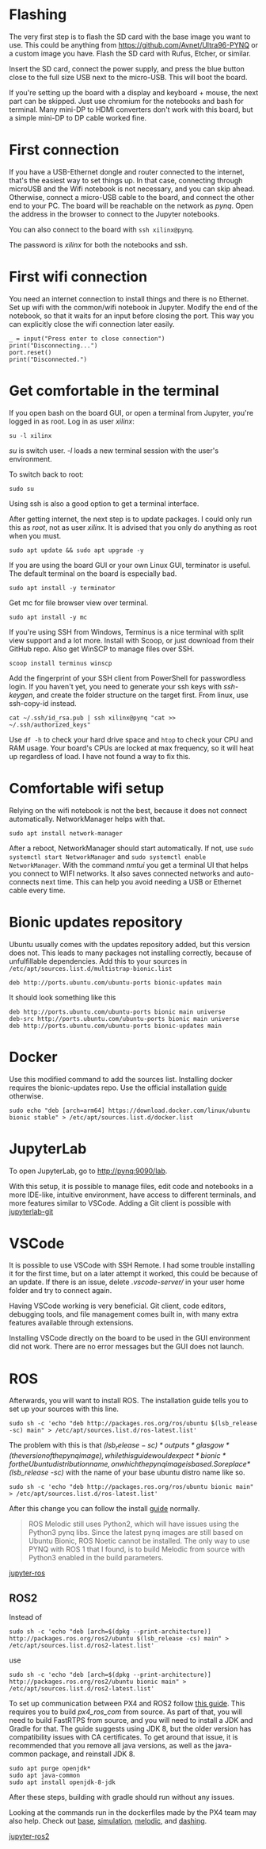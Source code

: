 # Flashing

The very first step is to flash the SD card with the base image you want to use. This could be anything from <https://github.com/Avnet/Ultra96-PYNQ> or a custom image you have. Flash the SD card with Rufus, Etcher, or similar.

Insert the SD card, connect the power supply, and press the blue button close to the full size USB next to the micro-USB. This will boot the board.

If you're setting up the board with a display and keyboard + mouse, the next part can be skipped. Just use chromium for the notebooks and bash for terminal. Many mini-DP to HDMI converters don't work with this board, but a simple mini-DP to DP cable worked fine.

# First connection

If you have a USB-Ethernet dongle and router connected to the internet, that's the easiest way to set things up. In that case, connecting through microUSB and the Wifi notebook is not necessary, and you can skip ahead. Otherwise, connect a micro-USB cable to the board, and connect the other end to your PC. The board will be reachable on the network as *pynq*. Open the address in the browser to connect to the Jupyter notebooks.

You can also connect to the board with ```ssh xilinx@pynq```.

The password is *xilinx* for both the notebooks and ssh.

# First wifi connection

You need an internet connection to install things and there is no Ethernet. Set up wifi with the common/wifi notebook in Jupyter.
Modify the end of the notebook, so that it waits for an input before closing the port.
This way you can explicitly close the wifi connection later easily.
```
_ = input("Press enter to close connection")
print("Disconnecting...")
port.reset()
print("Disconnected.")
```

# Get comfortable in the terminal

If you open bash on the board GUI, or open a terminal from Jupyter, you're logged in as root. Log in as user *xilinx*:
```
su -l xilinx
```
*su* is switch user. *-l* loads a new terminal session with the user's environment.

To switch back to root:
```
sudo su
```

Using ssh is also a good option to get a terminal interface.

After getting internet, the next step is to update packages. I could only run this as *root*, not as user *xilinx*. It is advised that you only do anything as root when you must.
```
sudo apt update && sudo apt upgrade -y
```

If you are using the board GUI or your own Linux GUI, terminator is useful. The default terminal on the board is especially bad.
```
sudo apt install -y terminator
```

Get mc for file browser view over terminal.
```
sudo apt install -y mc
```

If you're using SSH from Windows, Terminus is a nice terminal with split view support and a lot more.
Install with Scoop, or just download from their GitHub repo.
Also get WinSCP to manage files over SSH.
```
scoop install terminus winscp
```

Add the fingerprint of your SSH client from PowerShell for passwordless login. If you haven't yet, you need to generate your ssh keys with *ssh-keygen*, and create the folder structure on the target first. From linux, use ssh-copy-id instead.
```
cat ~/.ssh/id_rsa.pub | ssh xilinx@pynq "cat >> ~/.ssh/authorized_keys"
```

Use ```df -h``` to check your hard drive space and ```htop``` to check your CPU and RAM usage.
Your board's CPUs are locked at max frequency, so it will heat up regardless of load. I have not found a way to fix this.

# Comfortable wifi setup

Relying on the wifi notebook is not the best, because it does not connect automatically. NetworkManager helps with that.
```
sudo apt install network-manager
```
After a reboot, NetworkManager should start automatically. If not, use ```sudo systemctl start NetworkManager``` and ```sudo systemctl enable NetworkManager```. With the command *nmtui* you get a terminal UI that helps you connect to WIFI networks. It also saves connected networks and auto-connects next time. This can help you avoid needing a USB or Ethernet cable every time.

# Bionic updates repository

Ubuntu usually comes with the updates repository added, but this version does not. This leads to many packages not installing correctly, because of unfulfillable dependencies. Add this to your sources in ```/etc/apt/sources.list.d/multistrap-bionic.list```
```
deb http://ports.ubuntu.com/ubuntu-ports bionic-updates main
```

It should look something like this
```
deb http://ports.ubuntu.com/ubuntu-ports bionic main universe
deb-src http://ports.ubuntu.com/ubuntu-ports bionic main universe
deb http://ports.ubuntu.com/ubuntu-ports bionic-updates main
```

# Docker

Use this modified command to add the sources list. Installing docker requires the bionic-updates repo. Use the official installation [guide](https://docs.docker.com/engine/install/ubuntu/#install-using-the-repository) otherwise.
```
sudo echo "deb [arch=arm64] https://download.docker.com/linux/ubuntu bionic stable" > /etc/apt/sources.list.d/docker.list
```

# JupyterLab

To open JupyterLab, go to <http://pynq:9090/lab>.

With this setup, it is possible to manage files, edit code and notebooks in a more IDE-like, intuitive environment, have access to different terminals, and more features similar to VSCode.
Adding a Git client is possible with [jupyterlab-git](https://github.com/jupyterlab/jupyterlab-git)

# VSCode

It is possible to use VSCode with SSH Remote. I had some trouble installing it for the first time, but on a later attempt it worked, this could be because of an update. If there is an issue, delete *.vscode-server/* in your user home folder and try to connect again.

Having VSCode working is very beneficial. Git client, code editors, debugging tools, and file management comes built in, with many extra features available through extensions.

Installing VSCode directly on the board to be used in the GUI environment did not work. There are no error messages but the GUI does not launch.

# ROS

Afterwards, you will want to install ROS. The installation guide tells you to set up your sources with this line.
```
sudo sh -c 'echo "deb http://packages.ros.org/ros/ubuntu $(lsb_release -sc) main" > /etc/apt/sources.list.d/ros-latest.list'
```

The problem with this is that *$(lsb_release -sc)* outputs *glasgow* (the version of the pynq image), while this guide would expect *bionic* for the Ubuntu distribution name, on which the pynq image is based. So replace *$(lsb_release -sc)* with the name of your base ubuntu distro name like so.
```
sudo sh -c 'echo "deb http://packages.ros.org/ros/ubuntu bionic main" > /etc/apt/sources.list.d/ros-latest.list'
```

After this change you can follow the install [guide](http://wiki.ros.org/melodic/Installation/Ubuntu) normally.

> ROS Melodic still uses Python2, which will have issues using the Python3 pynq libs. Since the latest pynq images are still based on Ubuntu Bionic, ROS Noetic cannot be installed. The only way to use PYNQ with ROS 1 that I found, is to build Melodic from source with Python3 enabled in the build parameters.

[jupyter-ros](https://github.com/RoboStack/jupyter-ros)

## ROS2

Instead of
```
sudo sh -c 'echo "deb [arch=$(dpkg --print-architecture)] http://packages.ros.org/ros2/ubuntu $(lsb_release -cs) main" > /etc/apt/sources.list.d/ros2-latest.list'
```
use
```
sudo sh -c 'echo "deb [arch=$(dpkg --print-architecture)] http://packages.ros.org/ros2/ubuntu bionic main" > /etc/apt/sources.list.d/ros2-latest.list'
```

To set up communication between PX4 and ROS2 follow [this guide](https://dev.px4.io/master/en/middleware/micrortps.html).
This requires you to build *px4_ros_com* from source.
As part of that, you will need to build FastRTPS from source, and you will need to install a JDK and Gradle for that.
The guide suggests using JDK 8, but the older version has compatibility issues with CA certificates.
To get around that issue, it is recommended that you remove all java versions, as well as the java-common package, and reinstall JDK 8.

```
sudo apt purge openjdk*
sudo apt java-common
sudo apt install openjdk-8-jdk
```

After these steps, building with gradle should run without any issues.

Looking at the commands run in the dockerfiles made by the PX4 team may also help. Check out [base](https://hub.docker.com/r/px4io/px4-dev-base-bionic/dockerfile), [simulation](https://hub.docker.com/r/px4io/px4-dev-simulation-bionic/dockerfile), [melodic](https://hub.docker.com/r/px4io/px4-dev-ros-melodic/dockerfile), and [dashing](https://hub.docker.com/r/px4io/px4-dev-ros2-dashing/dockerfile).

[jupyter-ros2](https://github.com/zmk5/jupyter-ros2/tree/ros2)
